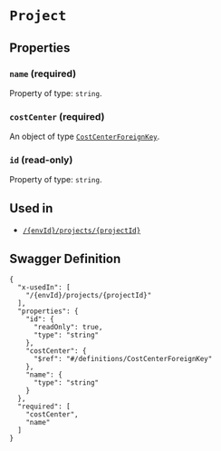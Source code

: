 # `Project` #







## Properties ##

### `name` (required) ###




Property of type: `string`.




### `costCenter` (required) ###




An object of type [`CostCenterForeignKey`](./../definitions/CostCenterForeignKey.mkd).



### `id` (read-only) ###




Property of type: `string`.






## Used in ##

  + [`/{envId}/projects/{projectId}`](./../rest/api/user/v1beta0/{envId}/projects/{projectId})

## Swagger Definition ##

    {
      "x-usedIn": [
        "/{envId}/projects/{projectId}"
      ], 
      "properties": {
        "id": {
          "readOnly": true, 
          "type": "string"
        }, 
        "costCenter": {
          "$ref": "#/definitions/CostCenterForeignKey"
        }, 
        "name": {
          "type": "string"
        }
      }, 
      "required": [
        "costCenter", 
        "name"
      ]
    }
